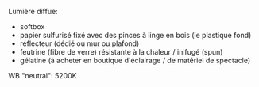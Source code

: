 Lumière diffue:

- softbox
- papier sulfurisé fixé avec des pinces à linge en bois (le plastique fond)
- réflecteur (dédié ou mur ou plafond)
- feutrine (fibre de verre) résistante à la chaleur / inifugé (spun)
- gélatine (à acheter en boutique d'éclairage / de matériel de spectacle)

WB "neutral": 5200K